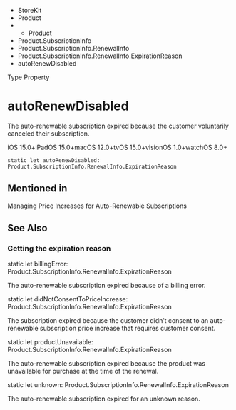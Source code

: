 

- StoreKit
- Product
- 
  - Product
- Product.SubscriptionInfo
- Product.SubscriptionInfo.RenewalInfo
- Product.SubscriptionInfo.RenewalInfo.ExpirationReason
-  autoRenewDisabled 

Type Property

# autoRenewDisabled

The auto-renewable subscription expired because the customer voluntarily canceled their subscription.

iOS 15.0+iPadOS 15.0+macOS 12.0+tvOS 15.0+visionOS 1.0+watchOS 8.0+

``` source
static let autoRenewDisabled: Product.SubscriptionInfo.RenewalInfo.ExpirationReason
```

## Mentioned in 

Managing Price Increases for Auto-Renewable Subscriptions

## See Also

### Getting the expiration reason

static let billingError: Product.SubscriptionInfo.RenewalInfo.ExpirationReason

The auto-renewable subscription expired because of a billing error.

static let didNotConsentToPriceIncrease: Product.SubscriptionInfo.RenewalInfo.ExpirationReason

The subscription expired because the customer didn’t consent to an auto-renewable subscription price increase that requires customer consent.

static let productUnavailable: Product.SubscriptionInfo.RenewalInfo.ExpirationReason

The auto-renewable subscription expired because the product was unavailable for purchase at the time of the renewal.

static let unknown: Product.SubscriptionInfo.RenewalInfo.ExpirationReason

The auto-renewable subscription expired for an unknown reason.


